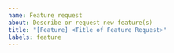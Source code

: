 ```yaml
---
name: Feature request
about: Describe or request new feature(s)
title: "[Feature] <Title of Feature Request>"
labels: feature
---
```


<!-- 
BEFORE CONTINUING, please determine whether this feature request applies to an implementation 
or the OHWB specification itself, and add the corresponding label (`implementation` or `spec`). 
-->

<!-- TOOD: Create feature request template -->
